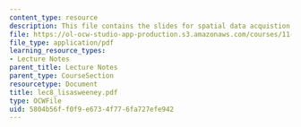 ```yaml
---
content_type: resource
description: This file contains the slides for spatial data acquistion.
file: https://ol-ocw-studio-app-production.s3.amazonaws.com/courses/11-204-planning-communications-and-digital-media-fall-2004/5804b56ff0f9e6734f776fa727efe942_lec8_lisasweeney.pdf
file_type: application/pdf
learning_resource_types:
- Lecture Notes
parent_title: Lecture Notes
parent_type: CourseSection
resourcetype: Document
title: lec8_lisasweeney.pdf
type: OCWFile
uid: 5804b56f-f0f9-e673-4f77-6fa727efe942
---
```

